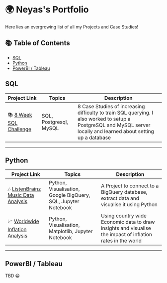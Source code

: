 # 🌍 Neyas's Portfolio

Here lies an evergrowing list of all my Projects and Case Studies!

## 📚 Table of Contents

* [SQL](#sql)
* [Python](#python)
* [PowerBI / Tableau](#powerbi--tableau)

## SQL

| Project Link | Topics | Description |
| --- | --- | --- |
| 📚 [8 Week SQL Challenge](https://github.com/NeyasG/8-Week-SQL-Challenge) | SQL, Postgresql, MySQL | 8 Case Studies of increasing difficulty to train SQL querying. I also worked to setup a PostgreSQL and MySQL server locally and learned about setting up a database |
***
## Python

| Project Link | Topics | Description |
| --- | --- | --- |
| 🎶 [ListenBrainz Music Data Analysis](https://github.com/NeyasG/ListenBrainz-music-dataset-analysis/blob/main/listen_brainz_analysis_neyas.ipynb) | Python, Visualisation, Google BigQuery, SQL, Jupyter Notebook | A Project to connect to a BigQuery database, extract data and visualise it using Python |
| 📈 [Worldwide Inflation Analysis](https://github.com/NeyasG/worldwide-inflation/blob/main/analysis.ipynb) | Python, Visualisation, Matplotlib, Jupyter Notebook | Using country wide Economic data to draw insights and visualise the impact of inflation rates in the world |
***

## PowerBI / Tableau

TBD 😀 
